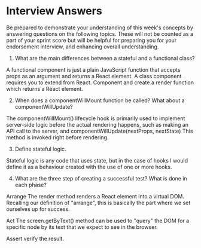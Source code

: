 # Interview Answers
Be prepared to demonstrate your understanding of this week's concepts by answering questions on the following topics. These will not be counted as a part of your sprint score but will be helpful for preparing you for your endorsement interview, and enhancing overall understanding.

1. What are the main differences between a stateful and a functional class?

A functional component is just a plain JavaScript function that accepts props as an argument and returns a React element. A class component requires you to extend from React. Component and create a render function which returns a React element.

2. When does a componentWillMount function be called? What about a componentWillUpdate?

The componentWillMount() lifecycle hook is primarily used to implement server-side logic before the actual rendering happens, such as making an API call to the server, and componentWillUpdate(nextProps, nextState) This method is invoked right before rendering.


3. Define stateful logic.

Stateful logic is any code that uses state, but in the case of hooks I would define it as a behaviour created with the use of one or more hooks.

4. What are the three step of creating a successful test? What is done in each phase?

Arrange
The render method renders a React element into a virtual DOM. Recalling our definition of "arrange", this is basically the part where we set ourselves up for success.

Act
The screen.getByText() method can be used to "query" the DOM for a specific node by its text that we expect to see in the browser.

Assert
verify the result.